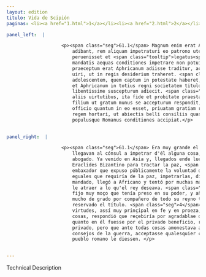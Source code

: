 ```yaml
---
layout: edition
titulo: Vida de Scipión
paginas: <li><a href="1.html">1</a></li><li><a href="2.html">2</a></li><li><a href="3.html">3</a></li><li><a href="4.html">4</a></li><li><a href="5.html">5</a></li><li><a href="6.html">6</a></li><li><a href="7.html">7</a></li><li><a href="8.html">8</a></li><li><a href="9.html">9</a></li><li><a href="10.html">10</a></li><li><a href="11.html">11</a></li><li><a href="12.html">12</a></li><li><a href="13.html">13</a></li><li><a href="14.html">14</a></li><li><a href="15.html">15</a></li><li><a href="16.html">16</a></li><li><a href="17.html">17</a></li><li><a href="18.html">18</a></li><li><a href="19.html">19</a></li><li><a href="20.html">20</a></li><li><a href="21.html">21</a></li><li><a href="22.html">22</a></li><li><a href="23.html">23</a></li><li><a href="24.html">24</a></li><li><a href="25.html">25</a></li><li><a href="26.html">26</a></li><li><a href="27.html">27</a></li><li><a href="28.html">28</a></li><li><a href="29.html">29</a></li><li><a href="30.html">30</a></li><li><a href="31.html">31</a></li><li><a href="32.html">32</a></li><li><a href="33.html">33</a></li><li><a href="34.html">34</a></li><li><a href="35.html">35</a></li><li><a href="36.html">36</a></li><li><a href="37.html">37</a></li><li><a href="38.html">38</a></li><li><a href="39.html">39</a></li><li><a href="40.html">40</a></li><li><a href="41.html">41</a></li><li><a href="42.html">42</a></li><li><a href="43.html">43</a></li><li><a href="44.html">44</a></li><li><a href="45.html">45</a></li><li><a href="46.html">46</a></li><li><a href="47.html">47</a></li><li><a href="48.html">48</a></li><li><a href="49.html">49</a></li><li><a href="50.html">50</a></li><li><a href="51.html">51</a></li><li><a href="52.html">52</a></li><li><a href="53.html">53</a></li><li><a href="54.html">54</a></li><li><a href="55.html">55</a></li><li><a href="56.html">56</a></li><li><a href="57.html">57</a></li><li><a href="58.html">58</a></li><li><a href="59.html">59</a></li><li><a href="60.html">60</a></li><li><a href="61.html">61</a></li><li><a href="62.html">62</a></li><li><a href="63.html">63</a></li><li><a href="64.html">64</a></li><li><a href="65.html">65</a></li><li><a href="66.html">66</a></li><li><a href="67.html">67</a></li><li><a href="68.html">68</a></li><li><a href="69.html">69</a></li><li><a href="70.html">70</a></li><li><a href="71.html">71</a></li><li><a href="72.html">72</a></li><li><a href="73.html">73</a></li><li><a href="74.html">74</a></li>

panel_left:  |

                    <p><span class="seg">61.1</span> Magnum enim erat Aphricani nomen et omnes, qui consulem
                        adibant, rem aliquam impetraturi eo patrono utebantur. Cum uero in Asiam
                        peruenisset et <span class="tooltip">legatus<span class="tooltiptext">legatos <span class="siglas">E r s</span> </span></span> Antiochi et Heraclides <span class="tooltip">Bizantius<span class="tooltiptext">Biçantius <span class="siglas">U</span> Bicantius <span class="siglas">s</span> </span></span> praesto fuisset, ut de pace ageret, <span class="seg">2</span> et publice expositis
                        mandatis aequas conditiones impetrare non potuisset, priuatim sicut
                        praeceptum erat Aphricanum adiisse traditur, ac multis modis tentasse animum
                        uiri, ut in regis desiderium traheret. <span class="seg">3</span> Nam et filium
                        adolescentem, quem captum in potestate haberet, Antiochum remissurum dixit,
                        et Aphricanum in totius regni societatem titulo tantum sibi reseruato
                        libentissime suscepturum adiecit. <span class="seg">4</span> P. autem Scipio sicut multis
                        aliis uirtutibus, ita fide et probitate praestans caeteris posthabitis
                        filium ut gratum munus se accepturum respondit, <span class="seg">5</span> et pro priuato
                        officio quantum in eo esset, priuatam gratiam relaturum. Sed ante omnia
                        regem hortari, ut abiectis belli consiliis quascumque dederit senatus
                        populusque Romanus conditiones accipiat.</p>
                

panel_right:  |

                    <p><span class="seg">61.1</span> Era muy grande el nombre del Africano y todos los que
                        llegavan al cónsul a impetrar d'él alguna cosa, se aprovechavan d'él como de
                        abogado. Ya venido en Asia y, llegados ende luego el embaxador de Anthíoco y
                        Eraclides Bizantino para tractar la paz, <span class="seg">2</span> y no podiesse el
                        embaxador que expuso públicamente la voluntad de Anthíoco y las condiçiones
                        eguales que requiría de la paz, impetrarlas, dizen que a parte segund le era
                        mandado, llegó a Africano y tentó por muchas maneras el ánimo del varón por
                        le atraer a lo qu'el rey deseava. <span class="seg">3</span> Y le dixo que le embiaría al
                        fijo muy moço que tenía preso en su poder, y añadió que reçebiría a Africano
                        mucho de grado por compañero de todo su reyno tan solamente que le fuesse
                        reservado el título. <span class="seg">4</span> Mas Publio Scipio, segund que en las otras
                        virtudes, assí muy prinçipal en fe y en proeza, desechadas todas las otras
                        cosas, respondió que reçebiría por agradablae don al fijo, <span class="seg">5</span> y
                        quanto en él fuesse por el privado beneficio, refiriría graçia a parte en lo
                        privado, pero que ante todas cosas amonestava al rey que, dexados los
                        consejos de la guerra, acceptasse qualesquier condiçiones qu'el senado y
                        pueblo romano le diessen. </p>
                

---
```


Technical Description 